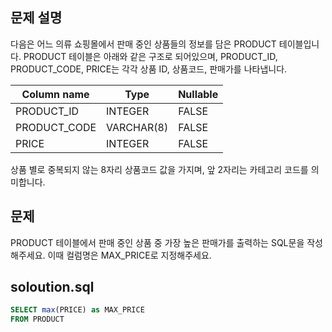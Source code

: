 ## 문제 설명
다음은 어느 의류 쇼핑몰에서 판매 중인 상품들의 정보를 담은 PRODUCT 테이블입니다. PRODUCT 테이블은 아래와 같은 구조로 되어있으며, PRODUCT_ID, PRODUCT_CODE, PRICE는 각각 상품 ID, 상품코드, 판매가를 나타냅니다.

|Column name|Type|Nullable|
|------|---|---|
|PRODUCT_ID|INTEGER|FALSE|
|PRODUCT_CODE|VARCHAR(8)|FALSE|
|PRICE|INTEGER|FALSE|

상품 별로 중복되지 않는 8자리 상품코드 값을 가지며, 앞 2자리는 카테고리 코드를 의미합니다.

## 문제
PRODUCT 테이블에서 판매 중인 상품 중 가장 높은 판매가를 출력하는 SQL문을 작성해주세요. 이때 컬럼명은 MAX_PRICE로 지정해주세요.

## soloution.sql
``` sql
SELECT max(PRICE) as MAX_PRICE
FROM PRODUCT
```